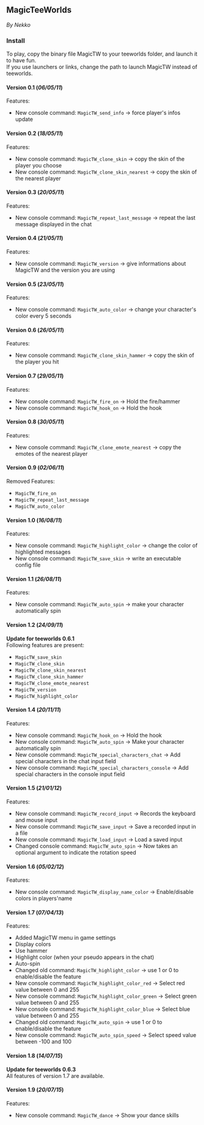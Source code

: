 ## MagicTeeWorlds
_By Nekko_  

### Install
To play, copy the binary file MagicTW to your teeworlds folder, and launch it to have fun.  
If you use launchers or links, change the path to launch MagicTW instead of teeworlds.

#### Version 0.1 (_06/05/11_)
Features:
 * New console command: `MagicTW_send_info` -> force player's infos update

#### Version 0.2 (_18/05/11_)
Features:
 * New console command: `MagicTW_clone_skin` -> copy the skin of the player you choose
 * New console command: `MagicTW_clone_skin_nearest` -> copy the skin of the nearest player

#### Version 0.3 (_20/05/11_)
Features:
 * New console command: `MagicTW_repeat_last_message` -> repeat the last message displayed in the chat

#### Version 0.4 (_21/05/11_)
Features:
 * New console command: `MagicTW_version` -> give informations about MagicTW and the version you are using

#### Version 0.5 (_23/05/11_)
Features:
 * New console command: `MagicTW_auto_color` -> change your character's color every 5 seconds

#### Version 0.6 (_26/05/11_)
Features:
 * New console command: `MagicTW_clone_skin_hammer` -> copy the skin of the player you hit

#### Version 0.7 (_29/05/11_)
Features:
 * New console command: `MagicTW_fire_on` -> Hold the fire/hammer
 * New console command: `MagicTW_hook_on` -> Hold the hook

#### Version 0.8 (_30/05/11_)
Features:
 * New console command: `MagicTW_clone_emote_nearest` -> copy the emotes of the nearest player

#### Version 0.9 (_02/06/11_)
Removed Features:
 * `MagicTW_fire_on`
 * `MagicTW_repeat_last_message`
 * `MagicTW_auto_color`

#### Version 1.0 (_16/08/11_)
Features:
 * New console command: `MagicTW_highlight_color` -> change the color of highlighted messages
 * New console command: `MagicTW_save_skin` -> write an executable config file

#### Version 1.1 (_26/08/11_)
Features:
 * New console command: `MagicTW_auto_spin` -> make your character automatically spin

#### Version 1.2 (_24/09/11_)
**Update for teeworlds 0.6.1**  
Following features are present:
 * `MagicTW_save_skin`
 * `MagicTW_clone_skin`
 * `MagicTW_clone_skin_nearest`
 * `MagicTW_clone_skin_hammer`
 * `MagicTW_clone_emote_nearest`
 * `MagicTW_version`
 * `MagicTW_highlight_color`

#### Version 1.4 (_20/11/11_)
Features:
 * New console command: `MagicTW_hook_on` -> Hold the hook
 * New console command: `MagicTW_auto_spin` -> Make your character automatically spin
 * New console command: `MagicTW_special_characters_chat` -> Add special characters in the chat input field
 * New console command: `MagicTW_special_characters_console` -> Add special characters in the console input field

#### Version 1.5 (_21/01/12_)
Features:
 * New console command: `MagicTW_record_input` -> Records the keyboard and mouse input
 * New console command: `MagicTW_save_input` -> Save a recorded input in a file
 * New console command: `MagicTW_load_input` -> Load a saved input
 * Changed console command: `MagicTW_auto_spin` -> Now takes an optional argument to indicate the rotation speed

#### Version 1.6 (_05/02/12_)
Features:
 * New console command: `MagicTW_display_name_color` -> Enable/disable colors in players'name

#### Version 1.7 (_07/04/13_)
Features:
 * Added MagicTW menu in game settings
  * Display colors
  * Use hammer
  * Highlight color (when your pseudo appears in the chat)
  * Auto-spin
 * Changed old command: `MagicTW_highlight_color` -> use 1 or 0 to enable/disable the feature
 * New console command: `MagicTW_highlight_color_red` -> Select red value between 0 and 255
 * New console command: `MagicTW_highlight_color_green` -> Select green value between 0 and 255
 * New console command: `MagicTW_highlight_color_blue` -> Select blue value between 0 and 255
 * Changed old command: `MagicTW_auto_spin` -> use 1 or 0 to enable/disable the feature
 * New console command: `MagicTW_auto_spin_speed` -> Select speed value between -100 and 100

#### Version 1.8 (_14/07/15_)
**Update for teeworlds 0.6.3**  
All features of version 1.7 are available.

#### Version 1.9 (_20/07/15_)
Features:
 * New console command: `MagicTW_dance` -> Show your dance skills

